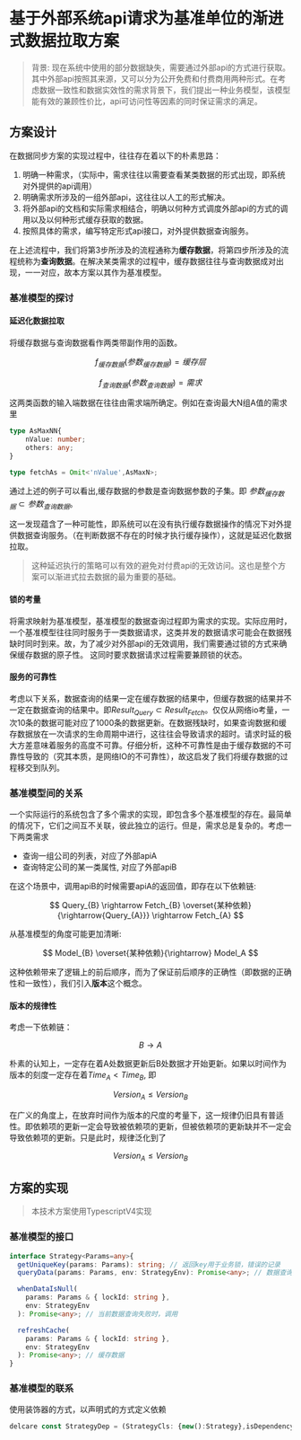 # 基于外部系统api请求为基准单位的渐进式数据拉取方案

> 背景: 现在系统中使用的部分数据缺失，需要通过外部api的方式进行获取。其中外部api按照其来源，又可以分为公开免费和付费商用两种形式。在考虑数据一致性和数据实效性的需求背景下，我们提出一种业务模型，该模型能有效的兼顾性价比，api可访问性等因素的同时保证需求的满足。

## 方案设计

在数据同步方案的实现过程中，往往存在着以下的朴素思路：
1. 明确一种需求，（实际中，需求往往以需要查看某类数据的形式出现，即系统对外提供的api调用）
2. 明确需求所涉及的一组外部api，这往往以人工的形式解决。
3. 将外部api的文档和实际需求相结合，明确以何种方式调度外部api的方式的调用以及以何种形式缓存获取的数据。
4. 按照具体的需求，编写特定形式api接口，对外提供数据查询服务。

在上述流程中，我们将第3步所涉及的流程通称为**缓存数据**，将第四步所涉及的流程统称为**查询数据**。在解决某类需求的过程中，缓存数据往往与查询数据成对出现，一一对应，故本方案以其作为基准模型。

### 基准模型的探讨

#### 延迟化数据拉取

将缓存数据与查询数据看作两类带副作用的函数。

$$ f_{缓存数据}(参数_{缓存数据}) = 缓存层 $$

$$ f_{查询数据}(参数_{查询数据}) = 需求 $$

这两类函数的输入端数据在往往由需求端所确定。例如在查询最大N组A值的需求里

```ts
type AsMaxNN{
	nValue: number;
	others: any;
}

type fetchAs = Omit<'nValue',AsMaxN>;
```
通过上述的例子可以看出,缓存数据的参数是查询数据参数的子集。即 $参数_{缓存数据}\subset{参数_{查询数据}}$。

这一发现蕴含了一种可能性，即系统可以在没有执行缓存数据操作的情况下对外提供数据查询服务。（在判断数据不存在的时候才执行缓存操作），这就是延迟化数据拉取。
> 这种延迟执行的策略可以有效的避免对付费api的无效访问。这也是整个方案可以渐进式拉去数据的最为重要的基础。

#### 锁的考量

将需求映射为基准模型，基准模型的数据查询过程即为需求的实现。实际应用时，一个基准模型往往同时服务于一类数据请求，这类并发的数据请求可能会在数据残缺时同时到来。故，为了减少对外部api的无效调用，我们需要通过锁的方式来确保缓存数据的原子性。
这同时要求数据请求过程需要兼顾锁的状态。

#### 服务的可靠性

考虑以下关系，数据查询的结果一定在缓存数据的结果中，但缓存数据的结果并不一定在数据查询的结果中。即$Result_{Query}\subset{Result_{Fetch}}$。仅仅从网络io考量，一次10条的数据可能对应了1000条的数据更新。在数据残缺时，如果查询数据和缓存数据放在一次请求的生命周期中进行，这往往会导致请求的超时。请求时延的极大方差意味着服务的高度不可靠。仔细分析，这种不可靠性是由于缓存数据的不可靠性导致的（究其本质，是网络IO的不可靠性），故这启发了我们将缓存数据的过程移交到队列。

### 基准模型间的关系

一个实际运行的系统包含了多个需求的实现，即包含多个基准模型的存在。最简单的情况下，它们之间互不关联，彼此独立的运行。但是，需求总是复杂的。考虑一下两类需求

   - 查询一组公司的列表，对应了外部apiA
   - 查询特定公司的某一类属性, 对应了外部apiB

在这个场景中，调用apiB的时候需要apiA的返回值，即存在以下依赖链:

$$ Query_{B} \rightarrow Fetch_{B} \overset{某种依赖}{\rightarrow{Query_{A}}} \rightarrow Fetch_{A} $$

从基准模型的角度可能更加清晰:

$$ Model_{B} \overset{某种依赖}{\rightarrow} Model_A $$

这种依赖带来了逻辑上的前后顺序，而为了保证前后顺序的正确性（即数据的正确性和一致性），我们引入**版本**这个概念。

#### 版本的规律性

考虑一下依赖链：

$$  B \rightarrow A $$

朴素的认知上，一定存在着A处数据更新后B处数据才开始更新。如果以时间作为版本的刻度一定存在着$Time_A < Time_B$, 即

$$ Version_A \le Version_B $$

在广义的角度上，在放弃时间作为版本的尺度的考量下，这一规律仍旧具有普适性。即依赖项的更新一定会导致被依赖项的更新，但被依赖项的更新缺并不一定会导致依赖项的更新。只是此时，规律泛化到了

$$ Version_A \leq Version_B $$

## 方案的实现

> 本技术方案使用TypescriptV4实现


### 基准模型的接口

```ts
interface Strategy<Params=any>{
  getUniqueKey(params: Params): string; // 返回key用于业务锁，错误的记录
  queryData(params: Params, env: StrategyEnv): Promise<any>; // 数据查询

  whenDataIsNull(
    params: Params & { lockId: string },
    env: StrategyEnv
  ): Promise<any>; // 当前数据查询失败时，调用

  refreshCache(
    params: Params & { lockId: string },
    env: StrategyEnv
  ): Promise<any>; // 缓存数据
}

```

### 基准模型的联系

使用装饰器的方式，以声明式的方式定义依赖

```ts
delcare const StrategyDep = (StrategyCls: {new():Strategy},isDependencyStatisfied:()=>Promise<boolean>)=>ClassDecorator;
```

